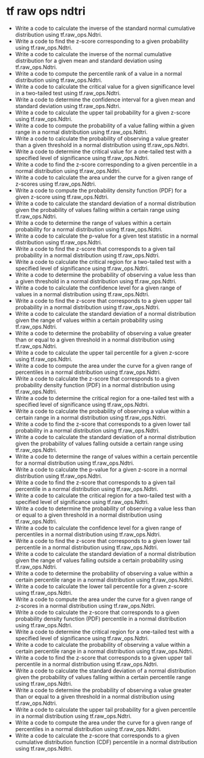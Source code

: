 # tf raw ops ndtri

- Write a code to calculate the inverse of the standard normal cumulative distribution using tf.raw_ops.Ndtri.
- Write a code to find the z-score corresponding to a given probability using tf.raw_ops.Ndtri.
- Write a code to calculate the inverse of the normal cumulative distribution for a given mean and standard deviation using tf.raw_ops.Ndtri.
- Write a code to compute the percentile rank of a value in a normal distribution using tf.raw_ops.Ndtri.
- Write a code to calculate the critical value for a given significance level in a two-tailed test using tf.raw_ops.Ndtri.
- Write a code to determine the confidence interval for a given mean and standard deviation using tf.raw_ops.Ndtri.
- Write a code to calculate the upper tail probability for a given z-score using tf.raw_ops.Ndtri.
- Write a code to compute the probability of a value falling within a given range in a normal distribution using tf.raw_ops.Ndtri.
- Write a code to calculate the probability of observing a value greater than a given threshold in a normal distribution using tf.raw_ops.Ndtri.
- Write a code to determine the critical value for a one-tailed test with a specified level of significance using tf.raw_ops.Ndtri.
- Write a code to find the z-score corresponding to a given percentile in a normal distribution using tf.raw_ops.Ndtri.
- Write a code to calculate the area under the curve for a given range of z-scores using tf.raw_ops.Ndtri.
- Write a code to compute the probability density function (PDF) for a given z-score using tf.raw_ops.Ndtri.
- Write a code to calculate the standard deviation of a normal distribution given the probability of values falling within a certain range using tf.raw_ops.Ndtri.
- Write a code to determine the range of values within a certain probability for a normal distribution using tf.raw_ops.Ndtri.
- Write a code to calculate the p-value for a given test statistic in a normal distribution using tf.raw_ops.Ndtri.
- Write a code to find the z-score that corresponds to a given tail probability in a normal distribution using tf.raw_ops.Ndtri.
- Write a code to calculate the critical region for a two-tailed test with a specified level of significance using tf.raw_ops.Ndtri.
- Write a code to determine the probability of observing a value less than a given threshold in a normal distribution using tf.raw_ops.Ndtri.
- Write a code to calculate the confidence level for a given range of values in a normal distribution using tf.raw_ops.Ndtri.
- Write a code to find the z-score that corresponds to a given upper tail probability in a normal distribution using tf.raw_ops.Ndtri.
- Write a code to calculate the standard deviation of a normal distribution given the range of values within a certain probability using tf.raw_ops.Ndtri.
- Write a code to determine the probability of observing a value greater than or equal to a given threshold in a normal distribution using tf.raw_ops.Ndtri.
- Write a code to calculate the upper tail percentile for a given z-score using tf.raw_ops.Ndtri.
- Write a code to compute the area under the curve for a given range of percentiles in a normal distribution using tf.raw_ops.Ndtri.
- Write a code to calculate the z-score that corresponds to a given probability density function (PDF) in a normal distribution using tf.raw_ops.Ndtri.
- Write a code to determine the critical region for a one-tailed test with a specified level of significance using tf.raw_ops.Ndtri.
- Write a code to calculate the probability of observing a value within a certain range in a normal distribution using tf.raw_ops.Ndtri.
- Write a code to find the z-score that corresponds to a given lower tail probability in a normal distribution using tf.raw_ops.Ndtri.
- Write a code to calculate the standard deviation of a normal distribution given the probability of values falling outside a certain range using tf.raw_ops.Ndtri.
- Write a code to determine the range of values within a certain percentile for a normal distribution using tf.raw_ops.Ndtri.
- Write a code to calculate the p-value for a given z-score in a normal distribution using tf.raw_ops.Ndtri.
- Write a code to find the z-score that corresponds to a given tail percentile in a normal distribution using tf.raw_ops.Ndtri.
- Write a code to calculate the critical region for a two-tailed test with a specified level of significance using tf.raw_ops.Ndtri.
- Write a code to determine the probability of observing a value less than or equal to a given threshold in a normal distribution using tf.raw_ops.Ndtri.
- Write a code to calculate the confidence level for a given range of percentiles in a normal distribution using tf.raw_ops.Ndtri.
- Write a code to find the z-score that corresponds to a given lower tail percentile in a normal distribution using tf.raw_ops.Ndtri.
- Write a code to calculate the standard deviation of a normal distribution given the range of values falling outside a certain probability using tf.raw_ops.Ndtri.
- Write a code to determine the probability of observing a value within a certain percentile range in a normal distribution using tf.raw_ops.Ndtri.
- Write a code to calculate the lower tail percentile for a given z-score using tf.raw_ops.Ndtri.
- Write a code to compute the area under the curve for a given range of z-scores in a normal distribution using tf.raw_ops.Ndtri.
- Write a code to calculate the z-score that corresponds to a given probability density function (PDF) percentile in a normal distribution using tf.raw_ops.Ndtri.
- Write a code to determine the critical region for a one-tailed test with a specified level of significance using tf.raw_ops.Ndtri.
- Write a code to calculate the probability of observing a value within a certain percentile range in a normal distribution using tf.raw_ops.Ndtri.
- Write a code to find the z-score that corresponds to a given upper tail percentile in a normal distribution using tf.raw_ops.Ndtri.
- Write a code to calculate the standard deviation of a normal distribution given the probability of values falling within a certain percentile range using tf.raw_ops.Ndtri.
- Write a code to determine the probability of observing a value greater than or equal to a given threshold in a normal distribution using tf.raw_ops.Ndtri.
- Write a code to calculate the upper tail probability for a given percentile in a normal distribution using tf.raw_ops.Ndtri.
- Write a code to compute the area under the curve for a given range of percentiles in a normal distribution using tf.raw_ops.Ndtri.
- Write a code to calculate the z-score that corresponds to a given cumulative distribution function (CDF) percentile in a normal distribution using tf.raw_ops.Ndtri.